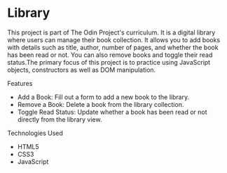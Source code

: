 # Library

This project is part of The Odin Project's curriculum. It is a digital library where users can manage their book collection. It allows you to add books with details such as title, author, number of pages, and whether the book has been read or not. You can also remove books and toggle their read status.The primary focus of this project is to practice using JavaScript objects, constructors as well as DOM manipulation.

Features
- Add a Book: Fill out a form to add a new book to the library.
- Remove a Book: Delete a book from the library collection.
- Toggle Read Status: Update whether a book has been read or not directly from the library view.

Technologies Used

- HTML5
- CSS3
- JavaScript 
